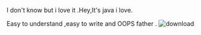 I don't know but i love it .Hey,It's java i love.

Easy to understand ,easy to write and OOPS father .
![download](https://github.com/user-attachments/assets/9f10a542-ec19-4255-8564-2ed03866b8c6)
